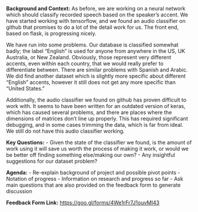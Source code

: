**Background and Context:**
As before, we are working on a neural network which should classify recorded speech based on the speaker’s accent. We have started working with tensorflow, and we found an audio classifier on github that promises to do a lot of the detail work for us. The front end, based on flask, is progressing nicely.

We have run into some problems. Our database is classified somewhat badly; the label “English” is used for anyone from anywhere in the US, UK Australia, or New Zealand. Obviously, those represent very different accents, even within each country, that we would really prefer to differentiate between. There are similar problems with Spanish and Arabic. We did find another dataset which is slightly more specific about different “English” accents, however it still does not get any more specific than “United States.”

Additionally, the audio classifier we found on github has proven difficult to work with. It seems to have been written for an outdated version of keras, which has caused several problems, and there are places where the dimensions of matrices don’t line up properly. This has required significant debugging, and in some cases trimming the data, which is far from ideal. We still do not have this audio classifier working.

**Key Questions:**
    - Given the state of the classifier we found, is the amount of work using it will save us worth the process of making it work, or would we be better off finding something else/making our own?
    - Any insightful suggestions for our dataset problem?

**Agenda:**
    - Re-explain background of project and possible pivot points
    - Notation of progress
    - Information on research and progress so far
    - Ask main questions that are also provided on the feedback form to generate discussion 

**Feedback Form Link:** https://goo.gl/forms/4We1rFr7J1ouvMI43

